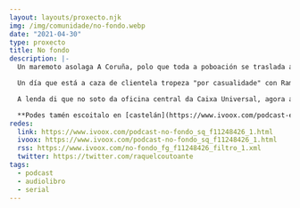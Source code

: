 ```yaml
---
layout: layouts/proxecto.njk
img: /img/comunidade/no-fondo.webp
date: "2021-04-30"
type: proxecto
title: No fondo
description: |-
  Un maremoto asolaga A Coruña, polo que toda a poboación se traslada á área metropolitana, deixando o que antes se coñecía como A Coruña abandonada; para forzar á pouca xente que se resiste a deixar as súas casas decrétase a zona cero e cancélanse os suministros enerxéticos. Emporiso, esa pouca xente sobrevive con negocios pintorescos que atraen ó turismo cando baixa a marea ou recuperando cousas que quedaron atrapadas na zona asolagada. Dentro deste último grupo está Xiana, que aproveita moi ben os recursos que lle ofrece a nova situación.

  Un día que está a caza de clientela tropeza "por casualidade" con Ramón, un antigo mozo. Ramón é un policía que está pasando uns días de vacacións na cidade cuns compañeiros de traballo. Convida a Xiana a sentarse á mesa con eles e saca, de novo "por casualidade", o tema da lenda da caixa forte da Caixa Universal.

  A lenda di que no soto da oficina central da Caixa Universal, agora asolagada, hai moreas de moreas de billetes á espera de que alguén vaia por eles. Xiana ri deles, di que é un conto para turistas pero Ramón insiste ate que Xiana cae na tentación de ir comprobalo.

  **Podes tamén escoitalo en [castelán](https://www.ivoox.com/podcast-en-fondo_sq_f11248579_1.html) ou [inglés](https://www.ivoox.com/podcast-deep-down_sq_f11248637_1.html).**
redes:
  link: https://www.ivoox.com/podcast-no-fondo_sq_f11248426_1.html
  ivoox: https://www.ivoox.com/podcast-no-fondo_sq_f11248426_1.html
  rss: https://www.ivoox.com/no-fondo_fg_f11248426_filtro_1.xml
  twitter: https://twitter.com/raquelcoutoante
tags:
  - podcast
  - audiolibro
  - serial
---
```

